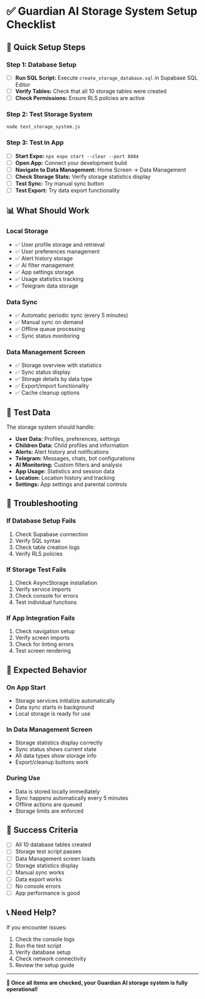 # ✅ Guardian AI Storage System Setup Checklist

## 🚀 **Quick Setup Steps**

### **Step 1: Database Setup**

- [ ] **Run SQL Script:** Execute `create_storage_database.sql` in Supabase SQL Editor
- [ ] **Verify Tables:** Check that all 10 storage tables were created
- [ ] **Check Permissions:** Ensure RLS policies are active

### **Step 2: Test Storage System**

```bash
node test_storage_system.js
```

### **Step 3: Test in App**

- [ ] **Start Expo:** `npx expo start --clear --port 8084`
- [ ] **Open App:** Connect your development build
- [ ] **Navigate to Data Management:** Home Screen → Data Management
- [ ] **Check Storage Stats:** Verify storage statistics display
- [ ] **Test Sync:** Try manual sync button
- [ ] **Test Export:** Try data export functionality

## 📊 **What Should Work**

### **Local Storage**

- ✅ User profile storage and retrieval
- ✅ User preferences management
- ✅ Alert history storage
- ✅ AI filter management
- ✅ App settings storage
- ✅ Usage statistics tracking
- ✅ Telegram data storage

### **Data Sync**

- ✅ Automatic periodic sync (every 5 minutes)
- ✅ Manual sync on demand
- ✅ Offline queue processing
- ✅ Sync status monitoring

### **Data Management Screen**

- ✅ Storage overview with statistics
- ✅ Sync status display
- ✅ Storage details by data type
- ✅ Export/import functionality
- ✅ Cache cleanup options

## 🧪 **Test Data**

The storage system should handle:

- **User Data:** Profiles, preferences, settings
- **Children Data:** Child profiles and information
- **Alerts:** Alert history and notifications
- **Telegram:** Messages, chats, bot configurations
- **AI Monitoring:** Custom filters and analysis
- **App Usage:** Statistics and session data
- **Location:** Location history and tracking
- **Settings:** App settings and parental controls

## 🔧 **Troubleshooting**

### **If Database Setup Fails**

1. Check Supabase connection
2. Verify SQL syntax
3. Check table creation logs
4. Verify RLS policies

### **If Storage Test Fails**

1. Check AsyncStorage installation
2. Verify service imports
3. Check console for errors
4. Test individual functions

### **If App Integration Fails**

1. Check navigation setup
2. Verify screen imports
3. Check for linting errors
4. Test screen rendering

## 📱 **Expected Behavior**

### **On App Start**

- Storage services initialize automatically
- Data sync starts in background
- Local storage is ready for use

### **In Data Management Screen**

- Storage statistics display correctly
- Sync status shows current state
- All data types show storage info
- Export/cleanup buttons work

### **During Use**

- Data is stored locally immediately
- Sync happens automatically every 5 minutes
- Offline actions are queued
- Storage limits are enforced

## 🎯 **Success Criteria**

- [ ] All 10 database tables created
- [ ] Storage test script passes
- [ ] Data Management screen loads
- [ ] Storage statistics display
- [ ] Manual sync works
- [ ] Data export works
- [ ] No console errors
- [ ] App performance is good

## 📞 **Need Help?**

If you encounter issues:

1. Check the console logs
2. Run the test script
3. Verify database setup
4. Check network connectivity
5. Review the setup guide

---

**🎉 Once all items are checked, your Guardian AI storage system is fully operational!**
